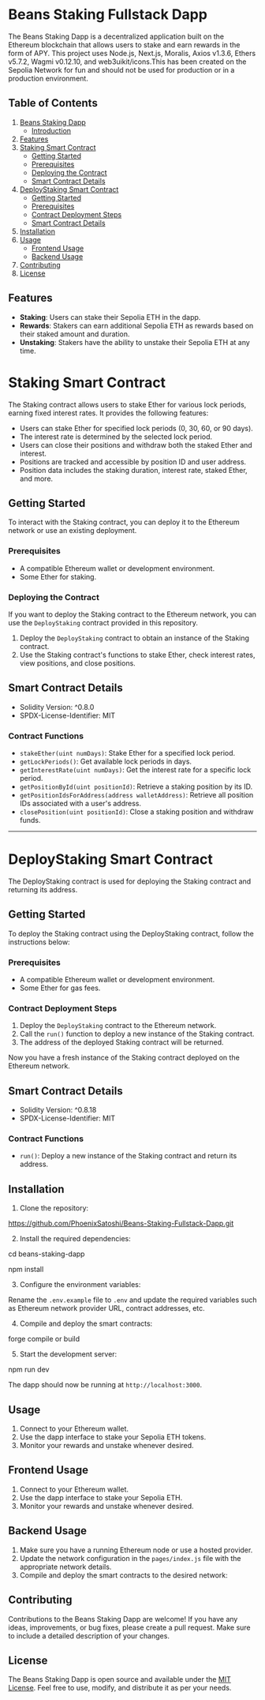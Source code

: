 # Beans Staking Fullstack Dapp

The Beans Staking Dapp is a decentralized application built on the Ethereum blockchain that allows users to stake and earn rewards in the form of APY.  This project uses Node.js, Next.js, Moralis, Axios v1.3.6, Ethers v5.7.2, Wagmi v0.12.10, and web3uikit/icons.This has been created on the Sepolia Network for fun and should not be used for production or in a production environment.

## Table of Contents

1. [Beans Staking Dapp](#beans-staking-dapp)
   - [Introduction](#introduction)
2. [Features](#features)
3. [Staking Smart Contract](#staking-smart-contract)
   - [Getting Started](#getting-started)
   - [Prerequisites](#prerequisites)
   - [Deploying the Contract](#deploying-the-contract)
   - [Smart Contract Details](#smart-contract-details)
4. [DeployStaking Smart Contract](#deploystaking-smart-contract)
   - [Getting Started](#getting-started-1)
   - [Prerequisites](#prerequisites-1)
   - [Contract Deployment Steps](#contract-deployment-steps)
   - [Smart Contract Details](#smart-contract-details-1)
5. [Installation](#installation)
6. [Usage](#usage)
   - [Frontend Usage](#frontend-usage)
   - [Backend Usage](#backend-usage)
7. [Contributing](#contributing)
8. [License](#license)


## Features

- **Staking**: Users can stake their Sepolia ETH in the dapp.
- **Rewards**: Stakers can earn additional Sepolia ETH as rewards based on their staked amount and duration.
- **Unstaking**: Stakers have the ability to unstake their Sepolia ETH at any time.

# Staking Smart Contract

The Staking contract allows users to stake Ether for various lock periods, earning fixed interest rates. It provides the following features:

- Users can stake Ether for specified lock periods (0, 30, 60, or 90 days).
- The interest rate is determined by the selected lock period.
- Users can close their positions and withdraw both the staked Ether and interest.
- Positions are tracked and accessible by position ID and user address.
- Position data includes the staking duration, interest rate, staked Ether, and more.

## Getting Started

To interact with the Staking contract, you can deploy it to the Ethereum network or use an existing deployment.

### Prerequisites

- A compatible Ethereum wallet or development environment.
- Some Ether for staking.

### Deploying the Contract

If you want to deploy the Staking contract to the Ethereum network, you can use the `DeployStaking` contract provided in this repository.

1. Deploy the `DeployStaking` contract to obtain an instance of the Staking contract.
2. Use the Staking contract's functions to stake Ether, check interest rates, view positions, and close positions.

## Smart Contract Details

- Solidity Version: ^0.8.0
- SPDX-License-Identifier: MIT

### Contract Functions

- `stakeEther(uint numDays)`: Stake Ether for a specified lock period.
- `getLockPeriods()`: Get available lock periods in days.
- `getInterestRate(uint numDays)`: Get the interest rate for a specific lock period.
- `getPositionById(uint positionId)`: Retrieve a staking position by its ID.
- `getPositionIdsForAddress(address walletAddress)`: Retrieve all position IDs associated with a user's address.
- `closePosition(uint positionId)`: Close a staking position and withdraw funds.



---

# DeployStaking Smart Contract

The DeployStaking contract is used for deploying the Staking contract and returning its address.

## Getting Started

To deploy the Staking contract using the DeployStaking contract, follow the instructions below:

### Prerequisites

- A compatible Ethereum wallet or development environment.
- Some Ether for gas fees.

### Contract Deployment Steps

1. Deploy the `DeployStaking` contract to the Ethereum network.
2. Call the `run()` function to deploy a new instance of the Staking contract.
3. The address of the deployed Staking contract will be returned.

Now you have a fresh instance of the Staking contract deployed on the Ethereum network.

## Smart Contract Details

- Solidity Version: ^0.8.18
- SPDX-License-Identifier: MIT

### Contract Functions

- `run()`: Deploy a new instance of the Staking contract and return its address.


## Installation

1. Clone the repository:

<https://github.com/PhoenixSatoshi/Beans-Staking-Fullstack-Dapp.git>

2. Install the required dependencies:

cd beans-staking-dapp

npm install

3. Configure the environment variables:

Rename the `.env.example` file to `.env` and update the required variables such as Ethereum network provider URL, contract addresses, etc.

4. Compile and deploy the smart contracts:

forge compile or build

5. Start the development server:

npm run dev

The dapp should now be running at `http://localhost:3000`.

## Usage

1. Connect to your Ethereum wallet.
2. Use the dapp interface to stake your Sepolia ETH tokens.
3. Monitor your rewards and unstake whenever desired.

## Frontend Usage

1. Connect to your Ethereum wallet.
2. Use the dapp interface to stake your Sepolia ETH.
3. Monitor your rewards and unstake whenever desired.

## Backend Usage

1. Make sure you have a running Ethereum node or use a hosted provider.
2. Update the network configuration in the `pages/index.js` file with the appropriate network details.
3. Compile and deploy the smart contracts to the desired network:

## Contributing

Contributions to the Beans Staking Dapp are welcome! If you have any ideas, improvements, or bug fixes, please create a pull request. Make sure to include a detailed description of your changes.

## License

The Beans Staking Dapp is open source and available under the [MIT License](LICENSE). Feel free to use, modify, and distribute it as per your needs.
